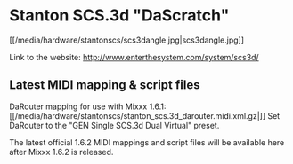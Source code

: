 # Stanton SCS.3d "DaScratch"

[[/media/hardware/stantonscs/scs3dangle.jpg|scs3dangle.jpg]]

Link to the website: <http://www.enterthesystem.com/system/scs3d/>

## Latest MIDI mapping & script files

DaRouter mapping for use with Mixxx 1.6.1:
[[/media/hardware/stantonscs/stanton_scs.3d_darouter.midi.xml.gz|]] Set
DaRouter to the "GEN Single SCS.3d Dual Virtual" preset.

The latest official 1.6.2 MIDI mappings and script files will be
available here after Mixxx 1.6.2 is released.
